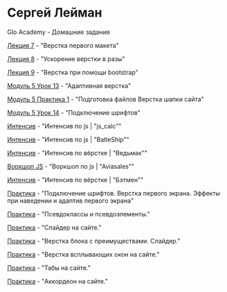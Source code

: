 # Сергей Лейман
Glo Academy - Домашние задания

[Лекция 7](https://serglehmann.github.io/lesson_7/index.html) - "Верстка первого макета"

[Лекция 8](https://serglehmann.github.io/lesson_8/index.html) - "Ускорение верстки в разы"

[Лекция 9](https://serglehmann.github.io/lesson_10/index.html) - "Верстка при помощи bootstrap"

[Модуль 5 Урок 13](https://serglehmann.github.io/project_m5_u13/index.html) - "Адаптивная верстка"

[Модуль 5 Практика 1](https://serglehmann.github.io/lesson_m5_pr1/index.html) - "Подготовка файлов Верстка шапки сайта"

[Модуль 5 Урок 14](https://serglehmann.github.io/fonts-viewer/index.html) - "Подключение шрифтов"

[Интенсив](https://serglehmann.github.io/js_calc/index.html) - "Интенсив по js | "js_calc"" 

[Интенсив](https://serglehmann.github.io/BatleShip/index.html) - "Интенсив по js | "BatleShip"" 

[Интенсив](https://serglehmann.github.io/the_witcher/index.html) - "Интенсив по вёрстке | "Ведьмак"" 

[Воркшоп JS](https://serglehmann.github.io/aviasales_js_workshop/index.html) - "Воркшоп по js | "Aviasales""

[Интенсив](https://serglehmann.github.io/Batman/index.html) - "Интенсив по вёрстке | "Бэтмен"" 

[Практика](https://serglehmann.github.io/myProject_1/index.html) - "Подключение шрифтов. Верстка первого экрана. Эффекты при наведении и адаптив первого экрана"  

[Практика](https://serglehmann.github.io/project_m5_u15/index.html) - "Псевдоклассы и псевдоэлементы."


[Практика](https://serglehmann.github.io/slider/index.html) - "Слайдер на сайте."

[Практика](https://serglehmann.github.io/myProject_2/index.html) - "Верстка блока с преимуществами. Слайдер."

[Практика](https://serglehmann.github.io/myProject_3/index.html) - "Верстка всплывающих окон на сайте."

[Практика](serglehmann.github.io/project_m5_u18/Accordeon/index.html) - "Табы на сайте."

[Практика](serglehmann.github.io/project_m5_u18/RegForm/index.html) - "Aккордеон на сайте."


  
